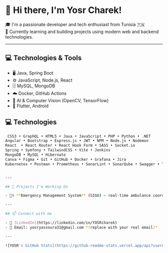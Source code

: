 # 👋 Hi there, I'm Yosr Charek!

🎓 I'm a passionate developer and tech enthusiast from Tunisia 🇹🇳  
🌱 Currently learning and building projects using modern web and backend technologies.

---

## 💻 Technologies & Tools

- 🖥️ Java, Spring Boot
- ⚙️ JavaScript, Node.js, React
- 🗄️ MySQL, MongoDB
- ☁️ Docker, GitHub Actions
- 🧠 AI & Computer Vision (OpenCV, TensorFlow)
- 📱 Flutter, Android
## 💻 Technologies
```bash
 CSS3 • GraphQL • HTML5 • Java • JavaScript • PHP • Python • .NET  
Angular • Bootstrap • Express.js • JWT • NPM • Node.js • Nodemon  
React  • React Router • React Hook Form • SASS • Socket.io  
Spring • Symfony • TailwindCSS • Vite • Jenkins
MongoDB • MySQL • Hibernate  
Canva • Figma • Git • GitHub • Docker • Grafana • Jira  
Kubernetes • Postman • Prometheus • SonarLint • SonarQube • Swagger • Trello


---

## 🚀 Projects I'm Working On

- 🧑‍⚕️ **Emergency Management System** (SIGU) – real-time ambulance coordination with mapping.

---

## 📫 Connect with me

- 💼 [LinkedIn](https://linkedin.com/in/YOSRcharek)
- 💌 Email: yosryassoura31@gmail.com *(replace with your real email)*

---

![YOSR's GitHub Stats](https://github-readme-stats.vercel.app/api?username=YOSRcharek&show_icons=true&theme=default)

